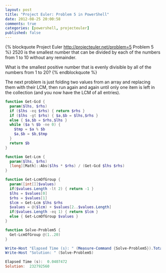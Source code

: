 ```yaml
---
layout: post
title: "Project Euler: Problem 5 in PowerShell"
date: 2012-08-25 20:00:58
comments: true
categories: [powershell, projecteuler]
published: false
---
```

{% blockquote Project Euler http://projecteuler.net/problem=5 Problem 5 %}
2520 is the smallest number that can be divided by each of the numbers from 1 to 10 without any remainder.

What is the smallest positive number that is evenly divisible by all of the numbers from 1 to 20?
{% endblockquote %}

The next problem is just folding two values from an array and replacing them with their LCM, then run again and again until only one item is left in the collection (and you now have the LCM of all entries).

``` ps1
function Get-Gcd {
  param($lhs, $rhs)
  if ($lhs -eq $rhs) { return $rhs }
  if ($lhs -gt $rhs) { $a,$b = $lhs,$rhs }
  else { $a,$b = $rhs,$lhs }
  while ($a % $b -ne 0) {
    $tmp = $a % $b
    $a,$b = $b,$tmp
  }
  return $b
}

function Get-Lcm {
  param($lhs, $rhs)
  [long][Math]::Abs($lhs * $rhs) / (Get-Gcd $lhs $rhs)
}

function Get-LcmOfGroup {
  param([int[]]$values)
  if($values.Length -lt 2) { return -1 }
  $lhs = $values[0]
  $rhs = $values[1]
  $lcm = Get-Lcm $lhs $rhs
  $values = @($lcm) + $values[2..$values.Length]
  if($values.Length -eq 1) { return $lcm }
  else { Get-LcmOfGroup $values }
}

function Solve-Problem5 {
  Get-LcmOfGroup @(1..20)
}

Write-Host "Elapsed Time (s): " (Measure-Command {Solve-Problem5}).TotalSeconds
Write-Host "Solution: " (Solve-Problem5)

Elapsed Time (s):  0.0407472
Solution:  232792560
```
